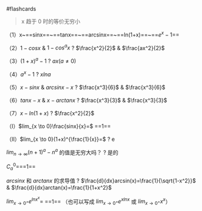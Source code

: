  #flashcards 

> x 趋于 0 时的等价无穷小

（1）x~==sinx==~==tanx==~==arcsinx==~==ln(1+x)==~==$e^x-1$==
<!--SR:!2023-11-27,3,250!2023-11-27,3,250!2023-11-27,3,250!2023-11-27,3,250!2023-11-27,3,250-->


（2）$1-cosx$  &  $1-cos^ax$
?
$\frac{x^2}{2}$ & $\frac{ax^2}{2}$
<!--SR:!2023-11-27,3,250-->


（3）$(1+x)^a-1$
?
$ax(a≠0)$
<!--SR:!2023-11-27,3,250-->


（4）$a^x-1$
?
$xlna$
<!--SR:!2023-11-27,3,250-->


（5）$x-sinx$  &  $arcsinx-x$
?
$\frac{x^3}{6}$  &  $\frac{x^3}{6}$
<!--SR:!2023-11-27,3,250-->


（6）$tanx-x$  & $x-arctanx$
?
$\frac{x^3}{3}$  &  $\frac{x^3}{3}$
<!--SR:!2023-11-27,3,250-->


（7）$x-ln(1+x)$
?
$\frac{x^2}{2}$
<!--SR:!2023-11-27,3,250-->


（I）$lim_{x \to 0}\frac{sinx}{x}=$ ==1==
<!--SR:!2023-11-27,3,250-->


（II）$lim_{x \to 0}(1+x)^{\frac{1}{x}}=$
?
e
<!--SR:!2023-11-27,3,250-->


$lim_{n \to \infty}(n+1)^a-n^a$ 的值是无穷大吗？
?
是的
<!--SR:!2023-11-27,3,250-->

$C^0_a=$==1==
<!--SR:!2023-11-27,3,250-->

$arcsinx$ 和 $arctanx$ 的求导值
?
$\frac{d}{dx}arcsin(x)=\frac{1}{\sqrt{1-x^2}}$  &  $\frac{d}{dx}arctan(x)=\frac{1}{1+x^2}$
<!--SR:!2023-11-27,3,250-->

$lim_{x \to 0^+}e^{lnx^x}=$ ==1== （也可以写成 $lim_{x \to 0^+}e^{xlnx}$  或  $lim_{x \to 0^+}x^x$）
<!--SR:!2023-11-27,3,250-->



